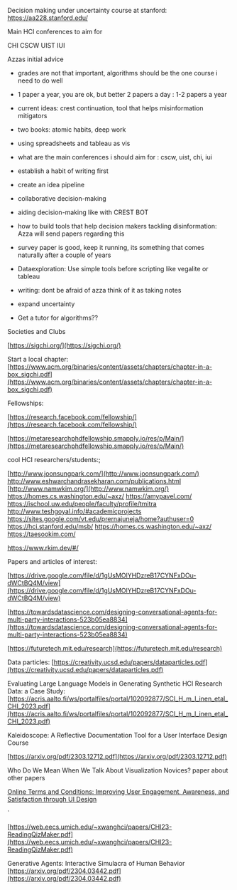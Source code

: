 
Decision making under uncertainty course at stanford: https://aa228.stanford.edu/


Main HCI conferences to aim for 

CHI 
CSCW
UIST
IUI



Azzas initial advice
- grades are not that important, algorithms should be the one course i need to do well
- 1 paper a year, you are ok, but better 2 papers a day : 1-2 papers a year
- current ideas: crest continuation, tool that helps misinformation mitigators
- two books: atomic habits, deep work
- using spreadsheets and tableau as vis
- what are the main conferences i should aim for : cscw, uist, chi, iui
- establish a habit of writing first
- create an idea pipeline
- collaborative decision-making

- aiding decision-making like with CREST BOT
- how to build tools that help decision makers tackling disinformation: Azza will send papers regarding this
- survey paper is good, keep it running, its something that comes naturally after a couple of years

- Dataexploration: Use simple tools before scripting like vegalite or tableau
- writing: dont be afraid of azza think of it as taking notes
- expand uncertainty 
- Get a tutor for algorithms??


Societies and Clubs

[https://sigchi.org/](https://sigchi.org/)

Start a local chapter: [https://www.acm.org/binaries/content/assets/chapters/chapter-in-a-box_sigchi.pdf](https://www.acm.org/binaries/content/assets/chapters/chapter-in-a-box_sigchi.pdf)



  

Fellowships:

[https://research.facebook.com/fellowship/](https://research.facebook.com/fellowship/)

[https://metaresearchphdfellowship.smapply.io/res/p/Main/](https://metaresearchphdfellowship.smapply.io/res/p/Main/)

  

cool HCI researchers/students:;

[http://www.joonsungpark.com/](http://www.joonsungpark.com/)
http://www.eshwarchandrasekharan.com/publications.html
[http://www.namwkim.org/](http://www.namwkim.org/)
https://homes.cs.washington.edu/~axz/
https://amypavel.com/
https://ischool.uw.edu/people/faculty/profile/tmitra
http://www.teshgoyal.info/#academicprojects
https://sites.google.com/vt.edu/prernajuneja/home?authuser=0
https://hci.stanford.edu/msb/
https://homes.cs.washington.edu/~axz/
https://taesookim.com/

  https://www.rkim.dev/#/

Papers and articles of interest: 

[https://drive.google.com/file/d/1gUsMOlYHDzreB17CYNFxDOu-dWCtBQ4M/view](https://drive.google.com/file/d/1gUsMOlYHDzreB17CYNFxDOu-dWCtBQ4M/view)

[https://towardsdatascience.com/designing-conversational-agents-for-multi-party-interactions-523b05ea8834](https://towardsdatascience.com/designing-conversational-agents-for-multi-party-interactions-523b05ea8834)

[https://futuretech.mit.edu/research](https://futuretech.mit.edu/research)

  
  

Data particles: [https://creativity.ucsd.edu/papers/dataparticles.pdf](https://creativity.ucsd.edu/papers/dataparticles.pdf)

Evaluating Large Language Models in Generating Synthetic HCI Research Data: a Case Study: [https://acris.aalto.fi/ws/portalfiles/portal/102092877/SCI_H_m_l_inen_etal_CHI_2023.pdf](https://acris.aalto.fi/ws/portalfiles/portal/102092877/SCI_H_m_l_inen_etal_CHI_2023.pdf)

  

Kaleidoscope: A Reflective Documentation Tool for a User Interface Design Course
  

[https://arxiv.org/pdf/2303.12712.pdf](https://arxiv.org/pdf/2303.12712.pdf)

  

  

Who Do We Mean When We Talk About Visualization Novices? paper about other papers

[Online Terms and Conditions: Improving User Engagement, Awareness, and Satisfaction through UI Design](https://dl.acm.org/doi/10.1145/3491102.3517720)

`

  

[https://web.eecs.umich.edu/~xwanghci/papers/CHI23-ReadingQizMaker.pdf](https://web.eecs.umich.edu/~xwanghci/papers/CHI23-ReadingQizMaker.pdf)

  

  
Generative Agents: Interactive Simulacra of Human Behavior
[https://arxiv.org/pdf/2304.03442.pdf](https://arxiv.org/pdf/2304.03442.pdf)